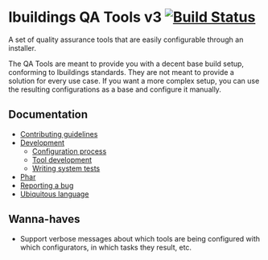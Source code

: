 # Ibuildings QA Tools v3 [![Build Status](https://travis-ci.com/ibuildingsnl/qa-tools-v3.svg?token=JEaBsbhAuRqMRnCxyjuy&branch=master)](https://travis-ci.com/ibuildingsnl/qa-tools-v3)
A set of quality assurance tools that are easily configurable through an installer.

The QA Tools are meant to provide you with a decent base build setup, conforming to Ibuildings standards. 
They are not meant to provide a solution for every use case. If you want a more complex setup,
you can use the resulting configurations as a base and configure it manually.

## Documentation

 * [Contributing guidelines](CONTRIBUTING.md)
 * [Development](docs/development.md)
    * [Configuration process](docs/development/configuration-process.md)
    * [Tool development](docs/development/tool-development.md)
    * [Writing system tests](docs/development/writing-system-tests.md)
 * [Phar](docs/phar.md)
 * [Reporting a bug](docs/reporting-a-bug.md)
 * [Ubiquitous language](docs/ubiquitous-language.md)

## Wanna-haves

 * Support verbose messages about which tools are being configured with which configurators, in which tasks they result, etc.
